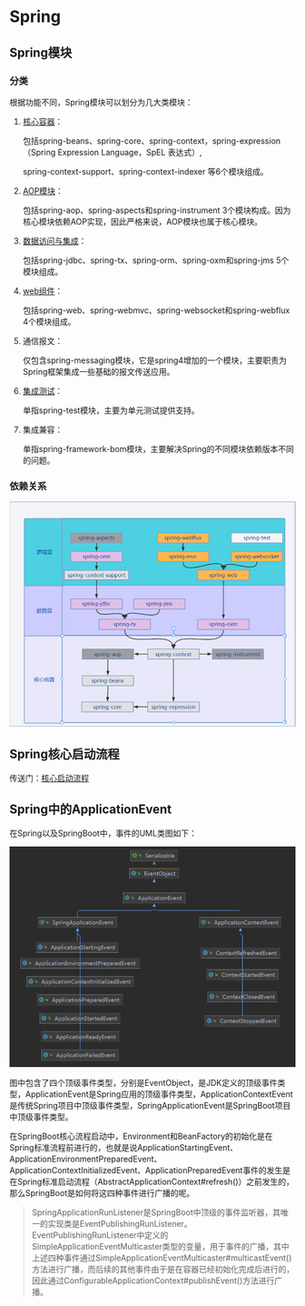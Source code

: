 # Spring

## Spring模块

### 分类

根据功能不同，Spring模块可以划分为几大类模块：

1. [核心容器](./modules/spring-core.md)：
   
   包括spring-beans、spring-core、spring-context，spring-expression（Spring Expression Language，SpEL 表达式）,
   
   spring-context-support、spring-context-indexer 等6个模块组成。
   
2. [AOP模块](./modules/spring-aop.md)：

   包括spring-aop、spring-aspects和spring-instrument 3个模块构成。因为核心模块依赖AOP实现，因此严格来说，AOP模块也属于核心模块。

3. [数据访问与集成](./modules/spring-data.md)：

   包括spring-jdbc、spring-tx、spring-orm、spring-oxm和spring-jms 5个模块组成。

4. [web组件](./modules/spring-web.md)：

   包括spring-web、spring-webmvc、spring-websocket和spring-webflux 4个模块组成。

5. 通信报文：

   仅包含spring-messaging模块，它是spring4增加的一个模块，主要职责为Spring框架集成一些基础的报文传送应用。

6. [集成测试](./modules/spring-test.md)：

   单指spring-test模块，主要为单元测试提供支持。

7. 集成兼容：

   单指spring-framework-bom模块，主要解决Spring的不同模块依赖版本不同的问题。

### 依赖关系

 ![Spring模块依赖图](./images/Spring-moduls-dependency.png)



## Spring核心启动流程

传送门：[核心启动流程](./refresh.md)



## Spring中的ApplicationEvent

在Spring以及SpringBoot中，事件的UML类图如下：

![Spring中事件](./images/ApplicationEventDependency.png)

图中包含了四个顶级事件类型，分别是EventObject，是JDK定义的顶级事件类型，ApplicationEvent是Spring应用的顶级事件类型，ApplicationContextEvent是传统Spring项目中顶级事件类型，SpringApplicationEvent是SpringBoot项目中顶级事件类型。

在SpringBoot核心流程启动中，Environment和BeanFactory的初始化是在Spring标准流程前进行的，也就是说ApplicationStartingEvent、ApplicationEnvironmentPreparedEvent、ApplicationContextInitializedEvent、ApplicationPreparedEvent事件的发生是在Spring标准启动流程（AbstractApplicationContext#refresh()）之前发生的，那么SpringBoot是如何将这四种事件进行广播的呢。

> SpringApplicationRunListener是SpringBoot中顶级的事件监听器，其唯一的实现类是EventPublishingRunListener。EventPublishingRunListener中定义的SimpleApplicationEventMulticaster类型的变量，用于事件的广播，其中上述四种事件通过SimpleApplicationEventMulticaster#multicastEvent()方法进行广播，而后续的其他事件由于是在容器已经初始化完成后进行的，因此通过ConfigurableApplicationContext#publishEvent()方法进行广播。
>
> 

